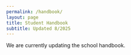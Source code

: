 ```yaml
---
permalink: /handbook/
layout: page
title: Student Handbook
subtitle: Updated 8/2025
---
```


We are currently updating the school handbook.
